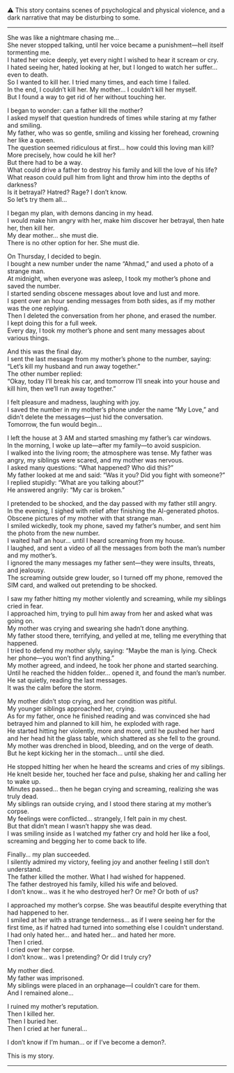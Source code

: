 ⚠️ This story contains scenes of psychological and physical violence, and a dark narrative that may be disturbing to some.

---

She was like a nightmare chasing me…  
She never stopped talking, until her voice became a punishment—hell itself tormenting me.  
I hated her voice deeply, yet every night I wished to hear it scream or cry.  
I hated seeing her, hated looking at her, but I longed to watch her suffer… even to death.  
So I wanted to kill her. I tried many times, and each time I failed.  
In the end, I couldn’t kill her. My mother… I couldn’t kill her myself.  
But I found a way to get rid of her without touching her.

I began to wonder: can a father kill the mother?  
I asked myself that question hundreds of times while staring at my father and smiling.  
My father, who was so gentle, smiling and kissing her forehead, crowning her like a queen.  
The question seemed ridiculous at first… how could this loving man kill?  
More precisely, how could he kill her?  
But there had to be a way.  
What could drive a father to destroy his family and kill the love of his life?  
What reason could pull him from light and throw him into the depths of darkness?  
Is it betrayal? Hatred? Rage? I don’t know.  
So let’s try them all…

I began my plan, with demons dancing in my head.  
I would make him angry with her, make him discover her betrayal, then hate her, then kill her.  
My dear mother… she must die.  
There is no other option for her. She must die.

On Thursday, I decided to begin.  
I bought a new number under the name “Ahmad,” and used a photo of a strange man.  
At midnight, when everyone was asleep, I took my mother’s phone and saved the number.  
I started sending obscene messages about love and lust and more.  
I spent over an hour sending messages from both sides, as if my mother was the one replying.  
Then I deleted the conversation from her phone, and erased the number.  
I kept doing this for a full week.  
Every day, I took my mother’s phone and sent many messages about various things.

And this was the final day.  
I sent the last message from my mother’s phone to the number, saying:  
“Let’s kill my husband and run away together.”  
The other number replied:  
“Okay, today I’ll break his car, and tomorrow I’ll sneak into your house and kill him, then we’ll run away together.”

I felt pleasure and madness, laughing with joy.  
I saved the number in my mother’s phone under the name “My Love,” and didn’t delete the messages—just hid the conversation.  
Tomorrow, the fun would begin…

I left the house at 3 AM and started smashing my father’s car windows.  
In the morning, I woke up late—after my family—to avoid suspicion.  
I walked into the living room; the atmosphere was tense. My father was angry, my siblings were scared, and my mother was nervous.  
I asked many questions: “What happened? Who did this?”  
My father looked at me and said: “Was it you? Did you fight with someone?”  
I replied stupidly: “What are you talking about?”  
He answered angrily: “My car is broken.”

I pretended to be shocked, and the day passed with my father still angry.  
In the evening, I sighed with relief after finishing the AI-generated photos.  
Obscene pictures of my mother with that strange man.  
I smiled wickedly, took my phone, saved my father’s number, and sent him the photo from the new number.  
I waited half an hour… until I heard screaming from my house.  
I laughed, and sent a video of all the messages from both the man’s number and my mother’s.  
I ignored the many messages my father sent—they were insults, threats, and jealousy.  
The screaming outside grew louder, so I turned off my phone, removed the SIM card, and walked out pretending to be shocked.

I saw my father hitting my mother violently and screaming, while my siblings cried in fear.  
I approached him, trying to pull him away from her and asked what was going on.  
My mother was crying and swearing she hadn’t done anything.  
My father stood there, terrifying, and yelled at me, telling me everything that happened.  
I tried to defend my mother slyly, saying: “Maybe the man is lying. Check her phone—you won’t find anything.”  
My mother agreed, and indeed, he took her phone and started searching.  
Until he reached the hidden folder… opened it, and found the man’s number.  
He sat quietly, reading the last messages.  
It was the calm before the storm.

My mother didn’t stop crying, and her condition was pitiful.  
My younger siblings approached her, crying.  
As for my father, once he finished reading and was convinced she had betrayed him and planned to kill him, he exploded with rage.  
He started hitting her violently, more and more, until he pushed her hard and her head hit the glass table, which shattered as she fell to the ground.  
My mother was drenched in blood, bleeding, and on the verge of death.  
But he kept kicking her in the stomach… until she died.

He stopped hitting her when he heard the screams and cries of my siblings.  
He knelt beside her, touched her face and pulse, shaking her and calling her to wake up.  
Minutes passed… then he began crying and screaming, realizing she was truly dead.  
My siblings ran outside crying, and I stood there staring at my mother’s corpse.  
My feelings were conflicted… strangely, I felt pain in my chest.  
But that didn’t mean I wasn’t happy she was dead.  
I was smiling inside as I watched my father cry and hold her like a fool, screaming and begging her to come back to life.

Finally… my plan succeeded.  
I silently admired my victory, feeling joy and another feeling I still don’t understand.  
The father killed the mother. What I had wished for happened.  
The father destroyed his family, killed his wife and beloved.  
I don’t know… was it he who destroyed her? Or me? Or both of us?

I approached my mother’s corpse. She was beautiful despite everything that had happened to her.  
I smiled at her with a strange tenderness… as if I were seeing her for the first time, as if hatred had turned into something else I couldn’t understand.  
I had only hated her… and hated her… and hated her more.  
Then I cried.  
I cried over her corpse.  
I don’t know… was I pretending? Or did I truly cry?

My mother died.  
My father was imprisoned.  
My siblings were placed in an orphanage—I couldn’t care for them.  
And I remained alone…

I ruined my mother’s reputation.  
Then I killed her.  
Then I buried her.  
Then I cried at her funeral…

I don’t know if I’m human… or if I’ve become a demon?.

This is my story.

---
